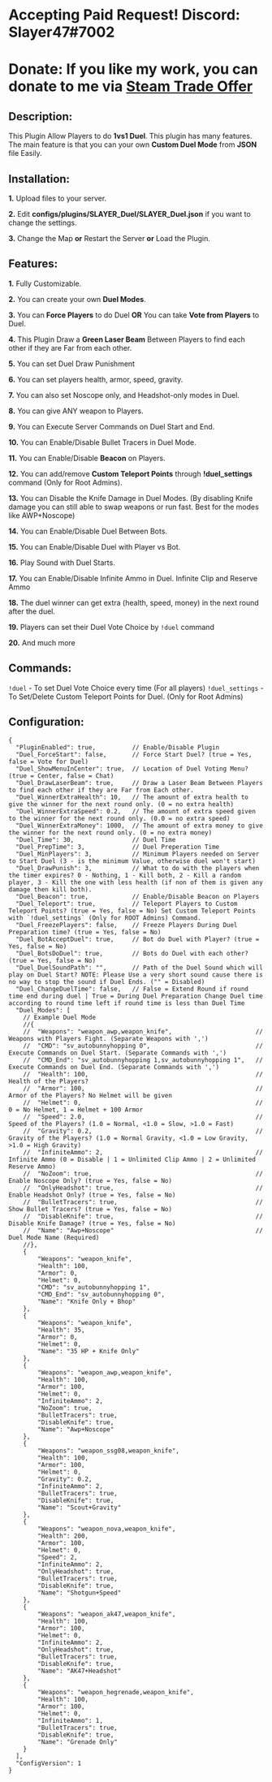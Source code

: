 # Accepting Paid Request! Discord: Slayer47#7002
# Donate: If you like my work, you can donate to me via [Steam Trade Offer](https://bit.ly/3qDpgPd)

## Description:
This Plugin Allow Players to do **1vs1 Duel**. This plugin has many features. The main feature is that you can your own **Custom Duel Mode** from **JSON** file Easily.

## Installation:
**1.** Upload files to your server.

**2.** Edit **configs/plugins/SLAYER_Duel/SLAYER_Duel.json** if you want to change the settings.

**3.** Change the Map **or** Restart the Server **or** Load the Plugin.

## Features:
**1.** Fully Customizable.

**2.** You can create your own **Duel Modes**.

**3.** You can **Force Players** to do Duel **OR** You can take **Vote from Players** to Duel.

**4.** This Plugin Draw a **Green Laser Beam** Between Players to find each other if they are Far from each other.

**5.** You can set Duel Draw Punishment

**6.** You can set players health, armor, speed, gravity.

**7.** You can also set Noscope only, and Headshot-only modes in Duel.

**8.** You can give ANY weapon to Players.

**9.** You can Execute Server Commands on Duel Start and End.

**10.** You can Enable/Disable Bullet Tracers in Duel Mode.

**11.** You can Enable/Disable **Beacon** on Players.

**12.** You can add/remove **Custom Teleport Points** through **!duel_settings** command (Only for Root Admins).

**13.** You can Disable the Knife Damage in Duel Modes. (By disabling Knife damage you can still able to swap weapons or run fast. Best for the modes like AWP+Noscope)

**14.** You can Enable/Disable Duel Between Bots.

**15.** You can Enable/Disable Duel with Player vs Bot.

**16.** Play Sound with Duel Starts.

**17.** You can Enable/Disable Infinite Ammo in Duel. Infinite Clip and Reserve Ammo

**18.** The duel winner can get extra (health, speed, money) in the next round after the duel.

**19.** Players can set their Duel Vote Choice by `!duel` command

**20.** And much more


## Commands:
`!duel` - To set Duel Vote Choice every time (For all players)
`!duel_settings` - To Set/Delete Custom Teleport Points for Duel. (Only for Root Admins)


## Configuration:
```
{
  "PluginEnabled": true,          // Enable/Disable Plugin
  "Duel_ForceStart": false,       // Force Start Duel? (true = Yes, false = Vote for Duel)
  "Duel_ShowMenuInCenter": true,  // Location of Duel Voting Menu? (true = Center, false = Chat)
  "Duel_DrawLaserBeam": true,     // Draw a Laser Beam Between Players to find each other if they are Far from Each other. 
  "Duel_WinnerExtraHealth": 10,	  // The amount of extra health to give the winner for the next round only. (0 = no extra health)
  "Duel_WinnerExtraSpeed": 0.2,	  // The amount of extra speed given to the winner for the next round only. (0.0 = no extra speed)
  "Duel_WinnerExtraMoney": 1000,  // The amount of extra money to give the winner for the next round only. (0 = no extra money)
  "Duel_Time": 30,                // Duel Time
  "Duel_PrepTime": 3,             // Duel Preperation Time
  "Duel_MinPlayers": 3,           // Minimum Players needed on Server to Start Duel (3 - is the minimum Value, otherwise duel won't start)
  "Duel_DrawPunish": 3,           // What to do with the players when the timer expires? 0 - Nothing, 1 - Kill both, 2 - Kill a random player, 3 - Kill the one with less health (if non of them is given any damage then kill both).
  "Duel_Beacon": true,            // Enable/Disable Beacon on Players
  "Duel_Teleport": true,          // Teleport Players to Custom Teleport Points? (true = Yes, false = No) Set Custom Teleport Points with `!duel_settings` (Only for ROOT Admins) Command. 
  "Duel_FreezePlayers": false,    // Freeze Players During Duel Preparation time? (true = Yes, false = No)
  "Duel_BotAcceptDuel": true,     // Bot do Duel with Player? (true = Yes, false = No)
  "Duel_BotsDoDuel": true,        // Bots do Duel with each other? (true = Yes, false = No)
  "Duel_DuelSoundPath": "",       // Path of the Duel Sound which will play on Duel Start? NOTE: Please Use a very short sound cause there is no way to stop the sound if Duel Ends. ("" = Disabled)
  "Duel_ChangeDuelTime": false,   // False = Extend Round if round time end during duel | True = During Duel Preparation Change Duel time according to round time left if round time is less than Duel Time
  "Duel_Modes": [
    // Example Duel Mode
    //{
    //  "Weapons": "weapon_awp,weapon_knife",                       // Weapons with Players Fight. (Separate Weapons with ',')
    //  "CMD": "sv_autobunnyhopping 0",                             // Execute Commands on Duel Start. (Separate Commands with ',')
    //  "CMD_End": "sv_autobunnyhopping 1,sv_autobunnyhopping 1",   // Execute Commands on Duel End. (Separate Commands with ',')
    //  "Health": 100,                                              // Health of the Players?
    //  "Armor": 100,                                               // Armor of the Players? No Helmet will be given
    //  "Helmet": 0,                                                // 0 = No Helmet, 1 = Helmet + 100 Armor
    //  "Speed": 2.0,                                               // Speed of the Players? (1.0 = Normal, <1.0 = Slow, >1.0 = Fast)
    //  "Gravity": 0.2,                                             // Gravity of the Players? (1.0 = Normal Gravity, <1.0 = Low Gravity, >1.0 = High Gravity)
    //	"InfiniteAmmo": 2,											// Infinite Ammo (0 = Disable | 1 = Unlimited Clip Ammo | 2 = Unlimited Reserve Ammo)
	//  "NoZoom": true,                                             // Enable Noscope Only? (true = Yes, false = No)
    //  "OnlyHeadshot": true,                                       // Enable Headshot Only? (true = Yes, false = No)
    //  "BulletTracers": true,                                      // Show Bullet Tracers? (true = Yes, false = No)
    //  "DisableKnife": true,                                       // Disable Knife Damage? (true = Yes, false = No)
    //  "Name": "Awp+Noscope"                                       // Duel Mode Name (Required)
    //},
	{
		"Weapons": "weapon_knife",
		"Health": 100,
		"Armor": 0,
		"Helmet": 0,
		"CMD": "sv_autobunnyhopping 1",
		"CMD_End": "sv_autobunnyhopping 0",
		"Name": "Knife Only + Bhop"
    },
	{
		"Weapons": "weapon_knife",
		"Health": 35,
		"Armor": 0,
		"Helmet": 0,
		"Name": "35 HP + Knife Only"
    },
    {
		"Weapons": "weapon_awp,weapon_knife",
		"Health": 100,
		"Armor": 100,
		"Helmet": 0,
		"InfiniteAmmo": 2,
		"NoZoom": true,
		"BulletTracers": true,
		"DisableKnife": true,
		"Name": "Awp+Noscope"
    },
    {
		"Weapons": "weapon_ssg08,weapon_knife",
		"Health": 100,
		"Armor": 100,
		"Helmet": 0,
		"Gravity": 0.2,
		"InfiniteAmmo": 2,
		"BulletTracers": true,
		"DisableKnife": true,
		"Name": "Scout+Gravity"
    },
    {
		"Weapons": "weapon_nova,weapon_knife",
		"Health": 200,
		"Armor": 100,
		"Helmet": 0,
		"Speed": 2,
		"InfiniteAmmo": 2,
		"OnlyHeadshot": true,
		"BulletTracers": true,
		"DisableKnife": true,
		"Name": "Shotgun+Speed"
    },
    {
		"Weapons": "weapon_ak47,weapon_knife",
		"Health": 100,
		"Armor": 100,
		"Helmet": 0,
		"InfiniteAmmo": 2,
		"OnlyHeadshot": true,
		"BulletTracers": true,
		"DisableKnife": true,
		"Name": "AK47+Headshot"
    },
    {
		"Weapons": "weapon_hegrenade,weapon_knife",
		"Health": 100,
		"Armor": 100,
		"Helmet": 0,
		"InfiniteAmmo": 1,
		"BulletTracers": true,
		"DisableKnife": true,
		"Name": "Grenade Only"
    }
  ],
  "ConfigVersion": 1
}
```

